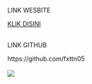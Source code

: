 <p>LINK WESBITE</p>
<a href="https://fattanporto.vercel.app/">KLIK DISINI</a>
<br>
<br>
<p>LINK GITHUB</p>
https://github.com/fxttn05
<br>
<br>
<img src="https://github.com/user-attachments/assets/fa21d3bf-a055-428a-ad76-579cebf8a562">
